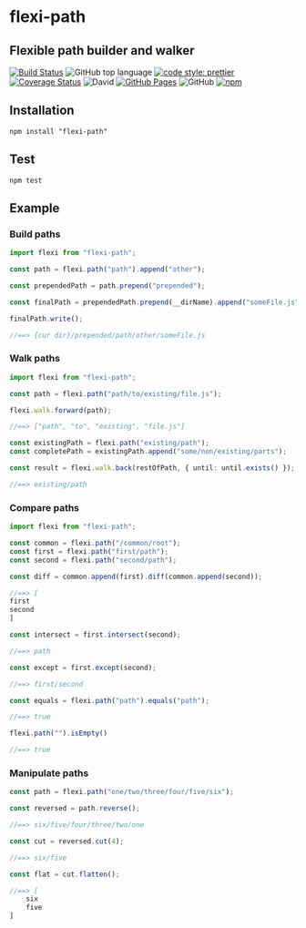 # flexi-path

## Flexible path builder and walker

[![Build Status](https://travis-ci.com/jaspenlind/flexi-path.svg?branch=master)](https://travis-ci.com/jaspenlind/flexi-path)
![GitHub top language](https://img.shields.io/github/languages/top/jaspenlind/flexi-path)
[![code style: prettier](https://img.shields.io/badge/code_style-prettier-ff69b4.svg?style=flat-square)](https://github.com/prettier/prettier)
[![Coverage Status](https://coveralls.io/repos/jaspenlind/flexi-path/badge.svg?branch=master)](https://coveralls.io/r/jaspenlind/flexi-path?branch=master)
![David](https://img.shields.io/david/dev/jaspenlind/flexi-path)
[![GitHub Pages](https://img.shields.io/badge/api-docs-blue)](https://jaspenlind.github.io/flexi-path/)
![GitHub](https://img.shields.io/github/license/jaspenlind/flexi-path)
[![npm](https://img.shields.io/npm/v/flexi-path)](https://www.npmjs.com/package/flexi-path)

## Installation

`npm install "flexi-path"`

## Test

`npm test`

## Example

### Build paths

```ts
import flexi from "flexi-path";

const path = flexi.path("path").append("other");

const prependedPath = path.prepend("prepended");

const finalPath = prependedPath.prepend(__dirName).append("someFile.js");

finalPath.write();

//==> {cur dir}/prepended/path/other/someFile.js
```

### Walk paths

```ts
import flexi from "flexi-path";

const path = flexi.path("path/to/existing/file.js");

flexi.walk.forward(path);

//==> ["path", "to", "existing", "file.js"]

const existingPath = flexi.path("existing/path");
const completePath = existingPath.append("some/non/existing/parts");

const result = flexi.walk.back(restOfPath, { until: until.exists() });

//==> existing/path
```

### Compare paths

```ts
import flexi from "flexi-path";

const common = flexi.path("/common/root");
const first = flexi.path("first/path");
const second = flexi.path("second/path");

const diff = common.append(first).diff(common.append(second));

//==> [
first
second
]

const intersect = first.intersect(second);

//==> path

const except = first.except(second);

//==> first/second

const equals = flexi.path("path").equals("path");

//==> true

flexi.path("").isEmpty()

//==> true
```

### Manipulate paths

```ts
const path = flexi.path("one/two/three/four/five/six");

const reversed = path.reverse();

//==> six/five/four/three/two/one

const cut = reversed.cut(4);

//==> six/five

const flat = cut.flatten();

//==> [
	six
	five
]
```
